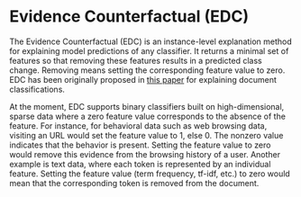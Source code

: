# Evidence Counterfactual (EDC)

The Evidence Counterfactual (EDC) is an instance-level explanation method for explaining model predictions of any classifier. It returns a minimal set of features so that removing these features results in a predicted class change. Removing means setting the corresponding feature value to zero. EDC has been originally proposed in [this paper](https://papers.ssrn.com/sol3/papers.cfm?abstract_id=2282998) for explaining document classifications.

At the moment, EDC supports binary classifiers built on high-dimensional, sparse data where a zero feature value corresponds to the absence of the feature. For instance, for behavioral data such as web browsing data, visiting an URL would set the feature value to 1, else 0. The nonzero value indicates that the behavior is present. Setting the feature value to zero would remove this evidence from the browsing history of a user. Another example is text data, where each token is represented by an individual feature. Setting the feature value (term frequency, tf-idf, etc.) to zero would mean that the corresponding token is removed from the document. 
